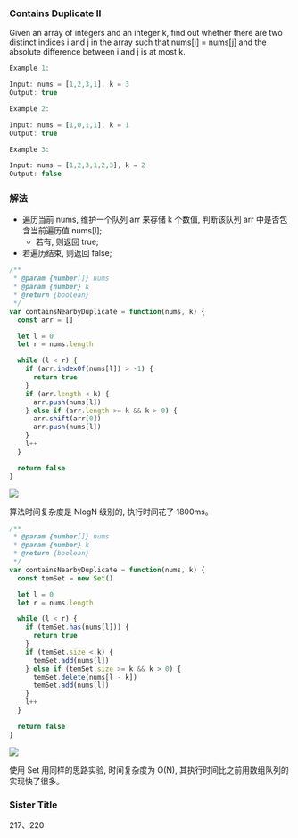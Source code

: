 <!--
abbrlink: dv4h5unq
-->

### Contains Duplicate II

Given an array of integers and an integer k, find out whether there are two distinct indices i and j in the array such that nums[i] = nums[j] and the absolute difference between i and j is at most k.

```js
Example 1:

Input: nums = [1,2,3,1], k = 3
Output: true
```

```js
Example 2:

Input: nums = [1,0,1,1], k = 1
Output: true
```

```js
Example 3:

Input: nums = [1,2,3,1,2,3], k = 2
Output: false
```

### 解法

* 遍历当前 nums, 维护一个队列 arr 来存储 k 个数值, 判断该队列 arr 中是否包含当前遍历值 nums[l];
  * 若有, 则返回 true;
* 若遍历结束, 则返回 false;

```js
/**
 * @param {number[]} nums
 * @param {number} k
 * @return {boolean}
 */
var containsNearbyDuplicate = function(nums, k) {
  const arr = []

  let l = 0
  let r = nums.length

  while (l < r) {
    if (arr.indexOf(nums[l]) > -1) {
      return true
    }
    if (arr.length < k) {
      arr.push(nums[l])
    } else if (arr.length >= k && k > 0) {
      arr.shift(arr[0])
      arr.push(nums[l])
    }
    l++
  }

  return false
}
```

![](http://with.muyunyun.cn/db151c5e5eef41a30b2e8cbca9fd417e.jpg-400)

算法时间复杂度是 NlogN 级别的, 执行时间花了 1800ms。

```js
/**
 * @param {number[]} nums
 * @param {number} k
 * @return {boolean}
 */
var containsNearbyDuplicate = function(nums, k) {
  const temSet = new Set()

  let l = 0
  let r = nums.length

  while (l < r) {
    if (temSet.has(nums[l])) {
      return true
    }
    if (temSet.size < k) {
      temSet.add(nums[l])
    } else if (temSet.size >= k && k > 0) {
      temSet.delete(nums[l - k])
      temSet.add(nums[l])
    }
    l++
  }

  return false
}
```

![](http://with.muyunyun.cn/c756eba46d7c18d4fe4acfbc011e3a78.jpg-400)

使用 Set 用同样的思路实验, 时间复杂度为 O(N), 其执行时间比之前用数组队列的实现快了很多。

### Sister Title

217、220